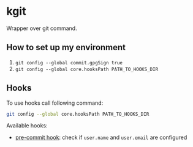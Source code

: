 # kgit

Wrapper over git command.

## How to set up my environment

1. `git config --global commit.gpgSign true`
2. `git config --global core.hooksPath PATH_TO_HOOKS_DIR`

## Hooks

To use hooks call following command:
```sh
git config --global core.hooksPath PATH_TO_HOOKS_DIR
```

Available hooks:
- [pre-commit hook](hooks/pre-commit): check if `user.name` and `user.email` are
  configured
